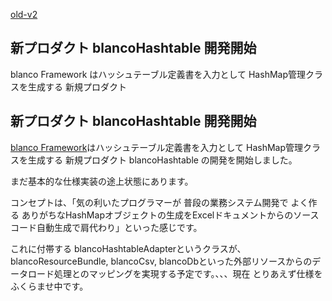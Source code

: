 [old-v2](ig070425-orig.html)

## 新プロダクト blancoHashtable 開発開始

blanco Framework はハッシュテーブル定義書を入力として HashMap管理クラスを生成する 新規プロダクト


## 新プロダクト blancoHashtable 開発開始

[blanco Framework](http://www.igapyon.jp/blanco/blanco.ja.html)はハッシュテーブル定義書を入力として HashMap管理クラスを生成する 新規プロダクト
blancoHashtable の開発を開始しました。

まだ基本的な仕様実装の途上状態にあります。

コンセプトは、「気の利いたプログラマーが 普段の業務システム開発で よく作る ありがちなHashMapオブジェクトの生成をExcelドキュメントからのソースコード自動生成で肩代わり」といった感じです。

これに付帯する blancoHashtableAdapterというクラスが、blancoResourceBundle, blancoCsv,
blancoDbといった外部リソースからのデータロード処理とのマッピングを実現する予定です。、、、現在 とりあえず仕様をふくらませ中です。
